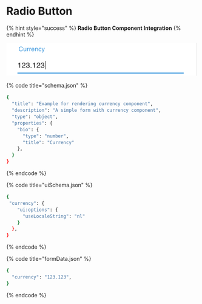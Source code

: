 # Radio Button

{% hint style="success" %}
**Radio Button Component Integration**
{% endhint %}

![Currency Component](../.gitbook/assets/image%20%285%29.png)

{% code title="schema.json" %}
```bash
{
  "title": "Example for rendering currency component",
  "description": "A simple form with currency component",
  "type": "object",
  "properties": {
    "bio": {
      "type": "number",
      "title": "Currency"
    },
  }
}
```
{% endcode %}

{% code title="uiSchema.json" %}
```bash
{
 "currency": {
    "ui:options": {
      "useLocaleString": "nl"
    }
  },
}
```
{% endcode %}

{% code title="formData.json" %}
```bash
{
  "currency": "123.123",
}
```
{% endcode %}

